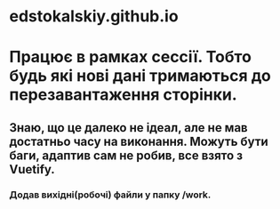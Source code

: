 # edstokalskiy.github.io

# Працює в рамках сессії. Тобто будь які нові дані тримаються до перезавантаження сторінки. 

## Знаю, що це далеко не ідеал, але не мав достатньо часу на виконання. Можуть бути баги, адаптив сам не робив, все взято з Vuetify.

### Додав вихідні(робочі) файли у папку /work.
